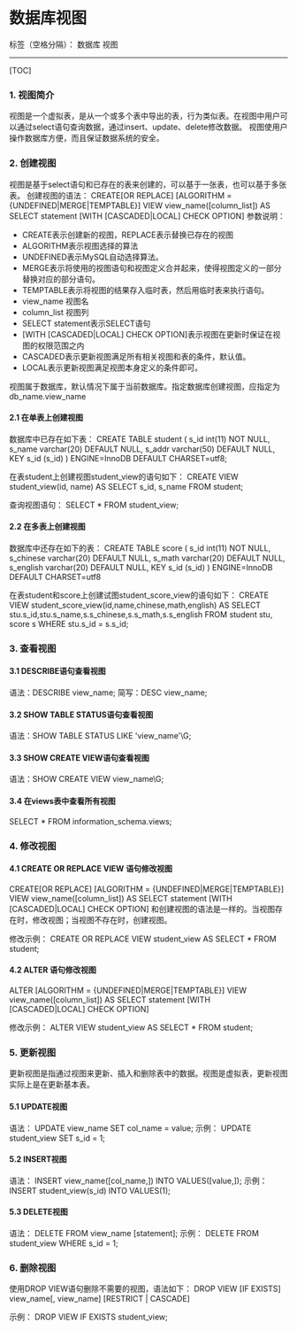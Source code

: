 ﻿# 数据库视图

标签（空格分隔）： 数据库 视图

---
[TOC]

### 1. 视图简介
视图是一个虚拟表，是从一个或多个表中导出的表，行为类似表。在视图中用户可以通过select语句查询数据，通过insert、update、delete修改数据。
视图使用户操作数据库方便，而且保证数据系统的安全。

### 2. 创建视图
视图是基于select语句和已存在的表来创建的，可以基于一张表，也可以基于多张表。
创建视图的语法：
CREATE[OR REPLACE] [ALGORITHM = {UNDEFINED|MERGE|TEMPTABLE}]
VIEW view_name([column_list])
AS SELECT statement
[WITH [CASCADED|LOCAL] CHECK OPTION]
参数说明：

- CREATE表示创建新的视图，REPLACE表示替换已存在的视图
- ALGORITHM表示视图选择的算法
 -  UNDEFINED表示MySQL自动选择算法。
 -  MERGE表示将使用的视图语句和视图定义合并起来，使得视图定义的一部分替换对应的部分语句。
 -  TEMPTABLE表示将视图的结果存入临时表，然后用临时表来执行语句。
- view_name 视图名
- column_list 视图列
- SELECT statement表示SELECT语句
- [WITH [CASCADED|LOCAL] CHECK OPTION]表示视图在更新时保证在视图的权限范围之内
 -  CASCADED表示更新视图满足所有相关视图和表的条件，默认值。
 -  LOCAL表示更新视图满足视图本身定义的条件即可。

视图属于数据库，默认情况下属于当前数据库。指定数据库创建视图，应指定为db_name.view_name

#### 2.1 在单表上创建视图
数据库中已存在如下表：
CREATE TABLE student (
  s_id int(11) NOT NULL,
  s_name varchar(20) DEFAULT NULL,
  s_addr varchar(50) DEFAULT NULL,
  KEY s_id (s_id)
) ENGINE=InnoDB DEFAULT CHARSET=utf8;

在表student上创建视图student_view的语句如下：
CREATE VIEW student_view(id, name) AS SELECT s_id, s_name FROM student;

查询视图语句：
SELECT * FROM student_view;

#### 2.2 在多表上创建视图
数据库中还存在如下的表：
CREATE TABLE score (
  s_id int(11) NOT NULL,
  s_chinese varchar(20) DEFAULT NULL,
  s_math varchar(20) DEFAULT NULL,
  s_english varchar(20) DEFAULT NULL,
  KEY s_id (s_id)
) ENGINE=InnoDB DEFAULT CHARSET=utf8

在表student和score上创建试图student_score_view的语句如下：
CREATE VIEW 
student_score_view(id,name,chinese,math,english) 
AS SELECT stu.s_id,stu.s_name,s.s_chinese,s.s_math,s.s_english 
FROM student stu, score s 
WHERE stu.s_id = s.s_id;

### 3. 查看视图
#### 3.1 DESCRIBE语句查看视图
语法：DESCRIBE view_name;
简写：DESC view_name;

#### 3.2 SHOW TABLE STATUS语句查看视图
语法：SHOW TABLE STATUS LIKE 'view_name'\G;

#### 3.3 SHOW CREATE VIEW语句查看视图
语法：SHOW CREATE VIEW view_name\G;

#### 3.4 在views表中查看所有视图
SELECT * FROM information_schema.views;

### 4. 修改视图
#### 4.1 CREATE OR REPLACE VIEW 语句修改视图
CREATE[OR REPLACE] [ALGORITHM = {UNDEFINED|MERGE|TEMPTABLE}]
VIEW view_name([column_list])
AS SELECT statement
[WITH [CASCADED|LOCAL] CHECK OPTION]
和创建视图的语法是一样的。当视图存在时，修改视图；当视图不存在时，创建视图。

修改示例：
CREATE OR REPLACE VIEW student_view AS SELECT * FROM student;

#### 4.2 ALTER 语句修改视图
ALTER [ALGORITHM = {UNDEFINED|MERGE|TEMPTABLE}]
VIEW view_name([column_list])
AS SELECT statement
[WITH [CASCADED|LOCAL] CHECK OPTION]

修改示例：
ALTER VIEW student_view AS SELECT * FROM student;

### 5. 更新视图
更新视图是指通过视图来更新、插入和删除表中的数据。视图是虚拟表，更新视图实际上是在更新基本表。

#### 5.1 UPDATE视图
语法：
UPDATE view_name SET col_name = value;
示例：
UPDATE student_view SET s_id = 1;

#### 5.2 INSERT视图
语法：
INSERT view_name([col_name,]) INTO VALUES([value,]);
示例：
INSERT student_view(s_id) INTO VALUES(1);

#### 5.3 DELETE视图
语法：
DELETE FROM view_name [statement];
示例：
DELETE FROM student_view WHERE s_id = 1;

### 6. 删除视图
使用DROP VIEW语句删除不需要的视图，语法如下：
DROP VIEW [IF EXISTS]
view_name[, view_name]
[RESTRICT | CASCADE]

示例：
DROP VIEW IF EXISTS student_view;